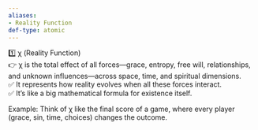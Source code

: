 ```yaml
---
aliases:
- Reality Function
def-type: atomic
---
```

   
1️⃣ χ (Reality Function)   
👉 χ is the total effect of all forces—grace, entropy, free will, relationships, and unknown influences—across space, time, and spiritual dimensions.   
✅ It represents how reality evolves when all these forces interact.   
✅ It’s like a big mathematical formula for existence itself.   
   
Example: Think of χ like the final score of a game, where every player (grace, sin, time, choices) changes the outcome.